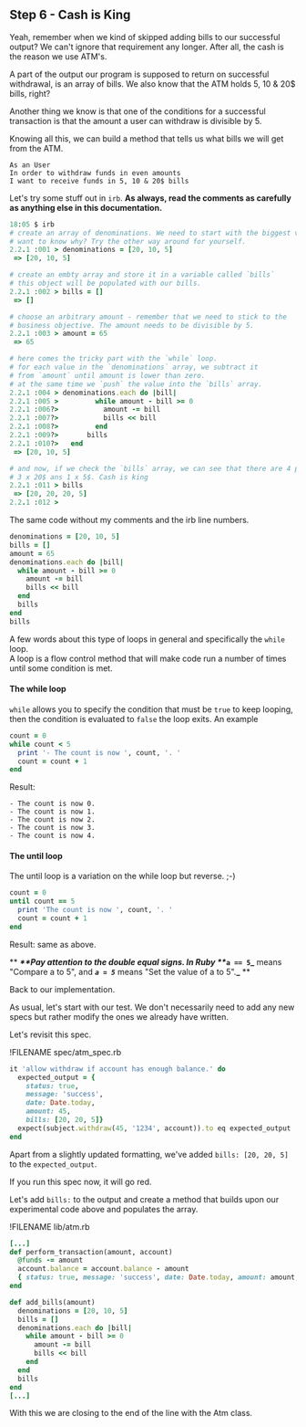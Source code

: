 ## Step 6 - Cash is King

Yeah, remember when we kind of skipped adding bills to our successful output? We can't ignore that requirement any longer. After all, the cash is the reason we use ATM's.

A part of the output our program is supposed to return on successful withdrawal, is an array of bills. We also know that the ATM holds 5, 10 & 20$ bills, right?

Another thing we know is that one of the conditions for a successful transaction is that the amount a user can withdraw is divisible by 5.

Knowing all this, we can build a method that tells us what bills we will get from the ATM.

```
As an User    
In order to withdraw funds in even amounts  
I want to receive funds in 5, 10 & 20$ bills
```

Let's try some stuff out in `irb`. **As always, read the comments as carefully as anything else in this documentation.**

```ruby
18:05 $ irb
# create an array of denominations. We need to start with the biggest value. 
# want to know why? Try the other way around for yourself.
2.2.1 :001 > denominations = [20, 10, 5]
 => [20, 10, 5]

# create an embty array and store it in a variable called `bills`
# this object will be populated with our bills.
2.2.1 :002 > bills = []
 => [] 

# choose an arbitrary amount - remember that we need to stick to the 
# business objective. The amount needs to be divisible by 5.
2.2.1 :003 > amount = 65
 => 65 

# here comes the tricky part with the `while` loop. 
# for each value in the `denominations` array, we subtract it
# from `amount` until amount is lower than zero.
# at the same time we `push` the value into the `bills` array.
2.2.1 :004 > denominations.each do |bill|
2.2.1 :005 >         while amount - bill >= 0
2.2.1 :006?>           amount -= bill
2.2.1 :007?>           bills << bill
2.2.1 :008?>         end
2.2.1 :009?>       bills
2.2.1 :010?>   end
 => [20, 10, 5] 

# and now, if we check the `bills` array, we can see that there are 4 positions. 
# 3 x 20$ ans 1 x 5$. Cash is king
2.2.1 :011 > bills
 => [20, 20, 20, 5] 
2.2.1 :012 >
```

The same code without my comments and the irb line numbers.

```ruby
denominations = [20, 10, 5]
bills = []
amount = 65    
denominations.each do |bill|
  while amount - bill >= 0
    amount -= bill
    bills << bill
  end
  bills
end
bills
```

A few words about this type of loops in general and specifically the `while` loop.  
A loop is a flow control method that will make code run a number of times until some condition is met.

#### The while loop

`while` allows you to specify the condition that must be `true` to keep looping, then the condition is evaluated to `false` the loop exits. An example

```ruby
count = 0
while count < 5
  print '- The count is now ', count, '. '
  count = count + 1
end
```

Result:

```
- The count is now 0. 
- The count is now 1. 
- The count is now 2. 
- The count is now 3. 
- The count is now 4.
```

#### The until loop

The until loop is a variation on the while loop but reverse. ;-\)

```ruby
count = 0
until count == 5
  print 'The count is now ', count, '. '
  count = count + 1
end
```

Result: same as above.

** **_**Pay attention to the double equal signs. In Ruby **_`a == 5`_** means "Compare a to 5", and **_`a = 5`_** means "Set the value of a to 5".**_** **

Back to our implementation.

As usual, let's start with our test. We don't necessarily need to add any new specs but rather modify the ones we already have written.

Let's revisit this spec.

!FILENAME  spec/atm\_spec.rb

```ruby
it 'allow withdraw if account has enough balance.' do
  expected_output = { 
    status: true, 
    message: 'success', 
    date: Date.today, 
    amount: 45,
    bills: [20, 20, 5]}
  expect(subject.withdraw(45, '1234', account)).to eq expected_output
end
```

Apart from a slightly updated formatting, we've added `bills: [20, 20, 5]` to the `expected_output`.

If you run this spec now, it will go red.

Let's add `bills:` to the output and create a method that builds upon our experimental code above and populates the array.

!FILENAME  lib/atm.rb

```ruby
[...]
def perform_transaction(amount, account)
  @funds -= amount
  account.balance = account.balance - amount
  { status: true, message: 'success', date: Date.today, amount: amount, bills: add_bills(amount) }
end

def add_bills(amount)
  denominations = [20, 10, 5]
  bills = []
  denominations.each do |bill|
    while amount - bill >= 0
      amount -= bill
      bills << bill
    end
  end
  bills
end
[...]
```

With this we are closing to the end of the line with the Atm class.

